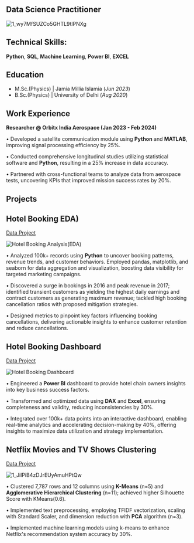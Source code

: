## Data Science Practitioner
![1_wy7MfSUZCo5GHTL9tlPNXg](https://github.com/user-attachments/assets/bd130354-b21b-4df8-9afd-33bdb04fdae3)


## Technical Skills: 
**Python**, **SQL**, **Machine Learning**, **Power BI**, **EXCEL** 
## Education						       		
- M.Sc.(Physics) | Jamia Millia Islamia (_Jun 2023_)	 			        		
- B.Sc.(Physics) | University of Delhi (_Aug 2020_)

## Work Experience
**Researcher @ Orbitx India Aerospace (Jan 2023 - Feb 2024)**

• Developed a satellite communication module using **Python** and **MATLAB**, improving signal processing efficiency by 25%.

• Conducted comprehensive longitudinal studies utilizing statistical software and **Python**, resulting in a 25% increase in data accuracy.

• Partnered with cross-functional teams to analyze data from aerospace tests, uncovering KPIs that improved mission success rates by 20%.

## Projects
## Hotel Booking EDA)

[Data Project](https://github.com/AbhishekTyagi21/EDA-on-Hotel-Booking-Analysis--using-Python)

![Hotel Booking Analysis(EDA)](https://raw.githubusercontent.com/AbhishekTyagi21/portfolio/main/be033539-8850-4fa1-bba4-2022398c77a7.png)

• Analyzed 100k+ records using **Python** to uncover booking patterns, revenue trends, and customer behaviors. Employed pandas, matplotlib, and seaborn for data aggregation and visualization, boosting data visibility for targeted marketing campaigns.

• Discovered a surge in bookings in 2016 and peak revenue in 2017; identified transient customers as yielding the highest daily earnings and contract customers as generating maximum revenue; tackled high booking cancellation ratios with proposed mitigation strategies.

• Designed metrics to pinpoint key factors influencing booking cancellations, delivering actionable insights to enhance customer retention and reduce cancellations.

## Hotel Booking Dashboard

[Data Project](https://app.powerbi.com/view?r=eyJrIjoiYzE0NjBlNDQtOWJiOS00Yjk0LTk2N2QtYTRjNTA2MDNmYzBiIiwidCI6ImE3OGQ1M2IzLTNiMGYtNDIzMy1iMGYyLTRkYjhlNGJkMWQ4MCJ9&pageName=ReportSection)

![Hotel Booking Dashboard](![332449351-26c439fc-85db-4bae-aa2d-5da5cd0e469a](https://github.com/user-attachments/assets/1e9c0079-7e13-4254-860d-a7af704a5944))

• Engineered a **Power BI** dashboard to provide hotel chain owners insights into key business success factors.

• Transformed and optimized data using **DAX** and **Excel**, ensuring completeness and validity, reducing inconsistencies by 30%.

• Integrated over 100k+ data points into an interactive dashboard, enabling real-time analytics and accelerating decision-making by 40%, offering insights to maximize data utilization and strategy implementation.

## Netflix Movies and TV Shows Clustering

[Data Project](https://github.com/AbhishekTyagi21/NETFLIX-MOVIES-AND-TV-SHOWS-CLUSTERING)

![1_JilPiB4zDJrEUyAmuHPtQw](https://github.com/user-attachments/assets/d587a04a-01ce-4827-b572-0db24eaa0bd2)

• Clustered 7,787 rows and 12 columns using **K-Means** (n=5) and **Agglomerative Hierarchical Clustering** (n=11); achieved higher Silhouette Score with KMeans(0.6).

• Implemented text preprocessing, employing TFIDF vectorization, scaling with Standard Scaler, and dimension reduction with **PCA** algorithm (n=3).

• Implemented machine learning models using k-means to enhance Netflix's recommendation system accuracy by 30%.

















